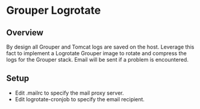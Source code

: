 # Grouper Logrotate
## Overview
By design all Grouper and Tomcat logs are saved on the host. Leverage this fact
to implement a Logrotate Grouper image to rotate and compress the logs for the
Grouper stack. Email will be sent if a problem is encountered.
## Setup
 - Edit .mailrc to specify the mail proxy server.
 - Edit logrotate-cronjob to specify the email recipient.
